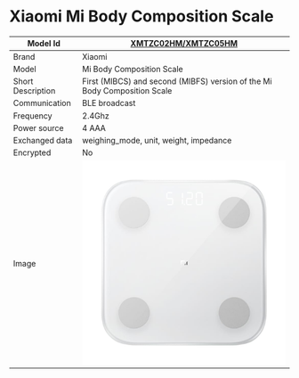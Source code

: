 # Xiaomi Mi Body Composition Scale

|Model Id|[XMTZC02HM/XMTZC05HM](https://github.com/theengs/decoder/blob/development/src/devices/XMTZC05HM_json.h)|
|-|-|
|Brand|Xiaomi|
|Model|Mi Body Composition Scale|
|Short Description|First (MIBCS) and second (MIBFS) version of the Mi Body Composition Scale|
|Communication|BLE broadcast|
|Frequency|2.4Ghz|
|Power source|4 AAA|
|Exchanged data|weighing_mode, unit, weight, impedance|
|Encrypted|No|
|Image|![XMTZC05HM](./../img/XMTZC05HM.png)|
